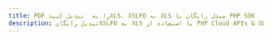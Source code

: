 ---title: PDF را به  تبدیل کنیدXLS، XSLFO به XLS مبدل رایگان یا PHP SDKdescription: تبدیل رایگانXSLFO به XLS با استفاده از PHP Cloud APIs & SDK همچنین اسناد PDF را در Cloud ایجاد، ویرایش و رندر کنید.---